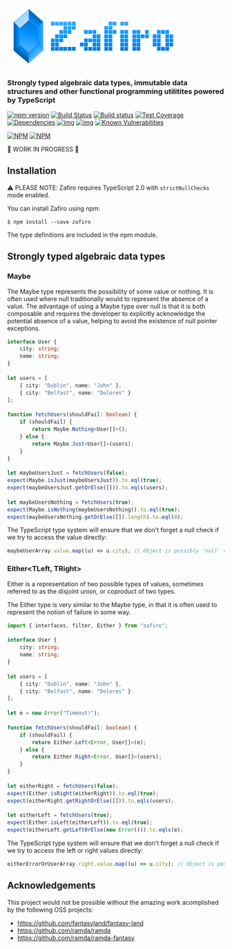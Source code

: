 <img width="400" src="assets/logo.png" />

### Strongly typed algebraic data types, immutable data structures and other functional programming utilitites powered by TypeScript

[![npm version](https://badge.fury.io/js/zafiro.svg)](http://badge.fury.io/js/zafiro)
[![Build Status](https://secure.travis-ci.org/remojansen/zafiro.svg?branch=master)](https://travis-ci.org/remojansen/zafiro)
[![Build status](https://ci.appveyor.com/api/projects/status/5kbh6wgi9rg7v6pr?svg=true)](https://ci.appveyor.com/project/remojansen/zafiro)
[![Test Coverage](https://codeclimate.com/github/remojansen/zafiro/badges/coverage.svg)](https://codeclimate.com/github/remojansen/zafiro/coverage)
[![Dependencies](https://david-dm.org/remojansen/zafiro.svg)](https://david-dm.org/remojansen/zafiro#info=dependencies)
[![img](https://david-dm.org/remojansen/zafiro/dev-status.svg)](https://david-dm.org/remojansen/zafiro/#info=devDependencies)
[![img](https://david-dm.org/remojansen/zafiro/peer-status.svg)](https://david-dm.org/remojansen/zafiro/#info=peerDependenciess)
[![Known Vulnerabilities](https://snyk.io/test/github/remojansen/zafiro/badge.svg)](https://snyk.io/test/github/remojansen/zafiro)

[![NPM](https://nodei.co/npm/zafiro.png?downloads=true&downloadRank=true)](https://nodei.co/npm/zafiro/)
[![NPM](https://nodei.co/npm-dl/zafiro.png?months=9&height=3)](https://nodei.co/npm/zafiro/)

:construction: WORK IN PROGRESS :construction:

## Installation

:warning: PLEASE NOTE: Zafiro requires TypeScript 2.0 with `strictNullChecks` mode enabled.

You can install Zafiro using npm:

```
$ npm install --save zafiro
```

The type definitions are included in the npm module.

## Strongly typed algebraic data types

### Maybe<T>
The Maybe type represents the possibility of some value or
nothing. It is often used where null traditionally would to
represent the absence of a value. The advantage of using a
Maybe type over null is that it is both composable and
requires the developer to explicitly acknowledge the
potential absence of a value, helping to avoid the
existence of null pointer exceptions.

```ts
interface User {
    city: string;
    name: string;
}

let users = [
    { city: "Dublin", name: "John" },
    { city: "Belfast", name: "Dolores" }
];

function fetchUsers(shouldFail: boolean) {
    if (shouldFail) {
        return Maybe.Nothing<User[]>();
    } else {
        return Maybe.Just<User[]>(users);
    }
}

let maybeUsersJust = fetchUsers(false);
expect(Maybe.isJust(maybeUsersJust)).to.eql(true);
expect(maybeUsersJust.getOrElse([])).to.eqls(users);

let maybeUsersNothing = fetchUsers(true);
expect(Maybe.isNothing(maybeUsersNothing)).to.eql(true);
expect(maybeUsersNothing.getOrElse([]).length).to.eql(0);
```

The TypeScript type system will ensure that we don't forget
a null check if we try to access the value directly:

```ts
maybeUserArray.value.map((u) => u.city); // Object is possibly 'null' or 'undefined'.
```

### Either<TLeft, TRight>
Either is a representation of two possible types of values, 
sometimes referred to as the disjoint union, or coproduct of 
two types.

The Either type is very similar to the Maybe type, in that
it is often used to represent the notion of failure in some
way.

```ts
import { interfaces, filter, Either } from "zafiro";

interface User {
    city: string;
    name: string;
}

let users = [
    { city: "Dublin", name: "John" },
    { city: "Belfast", name: "Dolores" }
];

let e = new Error("Timeout!");

function fetchUsers(shouldFail: boolean) {
    if (shouldFail) {
        return Either.Left<Error, User[]>(e);
    } else {
        return Either.Right<Error, User[]>(users);
    }
}

let eitherRight = fetchUsers(false);
expect(Either.isRight(eitherRight)).to.eql(true);
expect(eitherRight.getRightOrElse([])).to.eqls(users);

let eitherLeft = fetchUsers(true);
expect(Either.isLeft(eitherLeft)).to.eql(true);
expect(eitherLeft.getLeftOrElse(new Error())).to.eqls(e);
```

The TypeScript type system will ensure that we don't forget
a null check if we try to access the left or right values directly:

```ts
eitherErrorOrUserArray.right.value.map((u) => u.city); // Object is possibly 'null' or 'undefined'.
```

## Acknowledgements
This project would not be possible without the amazing work
acomplished by the following OSS projects:

- https://github.com/fantasyland/fantasy-land
- https://github.com/ramda/ramda
- https://github.com/ramda/ramda-fantasy
